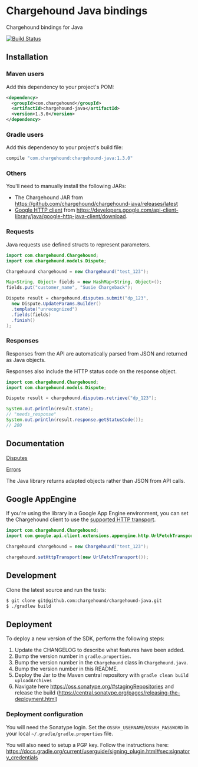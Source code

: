 # Chargehound Java bindings 
Chargehound bindings for Java

[![Build Status](https://travis-ci.org/chargehound/chargehound-java.svg?branch=master)](https://travis-ci.org/chargehound/chargehound-java)

## Installation

### Maven users

Add this dependency to your project's POM:

```xml
<dependency>
  <groupId>com.chargehound</groupId>
  <artifactId>chargehound-java</artifactId>
  <version>1.3.0</version>
</dependency>
```

### Gradle users

Add this dependency to your project's build file:

```groovy
compile "com.chargehound:chargehound-java:1.3.0"
```

### Others

You'll need to manually install the following JARs:

* The Chargehound JAR from https://github.com/chargehound/chargehound-java/releases/latest
* [Google HTTP client](https://developers.google.com/api-client-library/java/google-http-java-client/) from <https://developers.google.com/api-client-library/java/google-http-java-client/download>.

### Requests

Java requests use defined structs to represent parameters.

```java
import com.chargehound.Chargehound;
import com.chargehound.models.Dispute;

Chargehound chargehound = new Chargehound("test_123");

Map<String, Object> fields = new HashMap<String, Object>();
fields.put("customer_name", "Susie Chargeback");

Dispute result = chargehound.disputes.submit("dp_123",
  new Dispute.UpdateParams.Builder()
  .template("unrecognized")
  .fields(fields)
  .finish()
);
```

### Responses

Responses from the API are automatically parsed from JSON and returned as Java objects.

Responses also include the HTTP status code on the response object.

```java
import com.chargehound.Chargehound;
import com.chargehound.models.Dispute;

Dispute result = chargehound.disputes.retrieve("dp_123");

System.out.println(result.state);
// "needs_response"
System.out.println(result.response.getStatusCode());
// 200
```

## Documentation

[Disputes](https://www.chargehound.com/docs/api/index.html?java#disputes)

[Errors](https://www.chargehound.com/docs/api/index.html?java#errors)

The Java library returns adapted objects rather than JSON from API calls.

## Google AppEngine

If you're using the library in a Google App Engine environment, you can set the Chargehound client to use the [supported HTTP transport](https://developers.google.com/api-client-library/java/google-http-java-client/app-engine#http_transport).

```java
import com.chargehound.Chargehound;
import com.google.api.client.extensions.appengine.http.UrlFetchTransport;

Chargehound chargehound = new Chargehound("test_123");

chargehound.setHttpTransport(new UrlFetchTransport());
```

## Development

Clone the latest source and run the tests:

```bash
$ git clone git@github.com:chargehound/chargehound-java.git
$ ./gradlew build
```

## Deployment

To deploy a new version of the SDK, perform the following steps:

 1. Update the CHANGELOG to describe what features have been added.
 2. Bump the version number in `gradle.properties`.
 3. Bump the version number in the `Chargehound` class in `Chargehound.java`.
 4. Bump the version number in this README.
 5. Deploy the Jar to the Maven central repository with `gradle clean build uploadArchives`
 6. Navigate here https://oss.sonatype.org/#stagingRepositories and release the build (https://central.sonatype.org/pages/releasing-the-deployment.html)

 ### Deployment configuration

 You will need the Sonatype login. Set the `OSSRH_USERNAME`/`OSSRH_PASSWORD` in your local `~/.gradle/gradle.properties` file.

 You will also need to setup a PGP key. Follow the instructions here: https://docs.gradle.org/current/userguide/signing_plugin.html#sec:signatory_credentials
